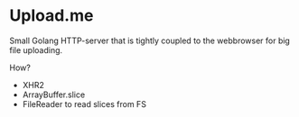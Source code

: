 Upload.me
===============
Small Golang HTTP-server that is tightly coupled
to the webbrowser for big file uploading.

How?
- XHR2
- ArrayBuffer.slice
- FileReader to read slices from FS
